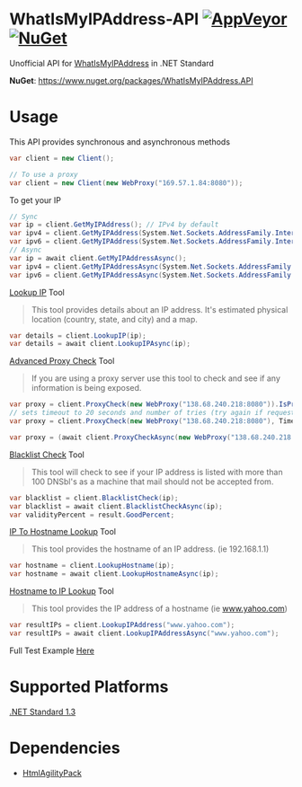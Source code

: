 WhatIsMyIPAddress-API
[![AppVeyor](https://img.shields.io/appveyor/ci/RyuzakiH/WhatIsMyIPAddress-API/master.svg?maxAge=60)](https://ci.appveyor.com/project/RyuzakiH/WhatIsMyIPAddress-API)
[![NuGet](https://img.shields.io/nuget/v/WhatIsMyIPAddress.API.svg?maxAge=60)](https://www.nuget.org/packages/WhatIsMyIPAddress.API)
===============

Unofficial API for [WhatIsMyIPAddress](https://whatismyipaddress.com) in .NET Standard

**NuGet**: https://www.nuget.org/packages/WhatIsMyIPAddress.API

# Usage

This API provides synchronous and asynchronous methods

```csharp
var client = new Client();

// To use a proxy
var client = new Client(new WebProxy("169.57.1.84:8080"));
```

To get your IP
```csharp
// Sync
var ip = client.GetMyIPAddress(); // IPv4 by default
var ipv4 = client.GetMyIPAddress(System.Net.Sockets.AddressFamily.InterNetwork);
var ipv6 = client.GetMyIPAddress(System.Net.Sockets.AddressFamily.InterNetworkV6);
// Async
var ip = await client.GetMyIPAddressAsync();
var ipv4 = client.GetMyIPAddressAsync(System.Net.Sockets.AddressFamily.InterNetwork);
var ipv6 = client.GetMyIPAddressAsync(System.Net.Sockets.AddressFamily.InterNetworkV6);
```

[Lookup IP](https://whatismyipaddress.com/ip-lookup) Tool  
> This tool provides details about an IP address. It's estimated physical location (country, state, and city) and a map.
```csharp
var details = client.LookupIP(ip);
var details = await client.LookupIPAsync(ip);
```

[Advanced Proxy Check](https://whatismyipaddress.com/proxy-check) Tool  
> If you are using a proxy server use this tool to check and see if any information is being exposed. 
```csharp
var proxy = client.ProxyCheck(new WebProxy("138.68.240.218:8080")).IsProxyServer;
// sets timeout to 20 seconds and number of tries (try again if request fails) to 2 [Optional]
var proxy = client.ProxyCheck(new WebProxy("138.68.240.218:8080"), TimeSpan.FromSeconds(20000), 2).IsProxyServer;

var proxy = (await client.ProxyCheckAsync(new WebProxy("138.68.240.218:8080"))).IsProxyServer;
```

[Blacklist Check](https://whatismyipaddress.com/blacklist-check) Tool  
> This tool will check to see if your IP address is listed with more than 100 DNSbl's as a machine that mail should not be accepted from.
```csharp
var blacklist = client.BlacklistCheck(ip);
var blacklist = await client.BlacklistCheckAsync(ip);
var validityPercent = result.GoodPercent;
```

[IP To Hostname Lookup](https://whatismyipaddress.com/ip-hostname) Tool
> This tool provides the hostname of an IP address. (ie 192.168.1.1)
```csharp
var hostname = client.LookupHostname(ip);
var hostname = await client.LookupHostnameAsync(ip);
```

[Hostname to IP Lookup](https://whatismyipaddress.com/hostname-ip) Tool
> This tool provides the IP address of a hostname (ie www.yahoo.com)
```csharp
var resultIPs = client.LookupIPAddress("www.yahoo.com");
var resultIPs = await client.LookupIPAddressAsync("www.yahoo.com");
```

Full Test Example [Here](https://github.com/RyuzakiH/WhatIsMyIPAddress-API/blob/master/src/WhatIsMyIPAddress.Example/Program.cs)

# Supported Platforms
[.NET Standard 1.3](https://github.com/dotnet/standard/blob/master/docs/versions.md)

# Dependencies
* [HtmlAgilityPack](https://www.nuget.org/packages/HtmlAgilityPack)
